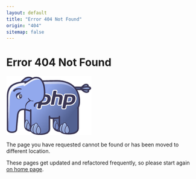 ```yaml
---
layout: default
title: "Error 404 Not Found"
origin: "404"
sitemap: false
---
```


# Error 404 Not Found

![Error 404 Not Found](/assets/img/elephpant-404.png "Error 404 Not Found")

The page you have requested cannot be found or has been moved to different
location.

These pages get updated and refactored frequently, so please start again
[on home page](/).
